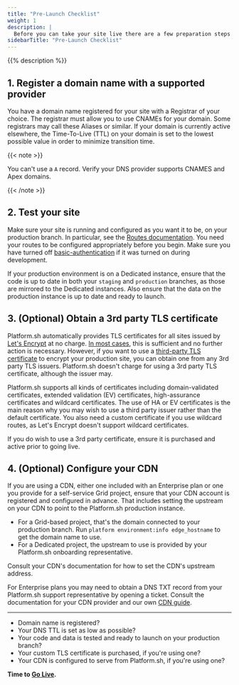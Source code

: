 ```yaml
---
title: "Pre-Launch Checklist"
weight: 1
description: |
  Before you can take your site live there are a few preparation steps to take.
sidebarTitle: "Pre-Launch Checklist"
---
```


{{% description %}}

## 1. Register a domain name with a supported provider

You have a domain name registered for your site with a Registrar of your choice.
The registrar must allow you to use CNAMEs for your domain.
Some registrars may call these Aliases or similar.
If your domain is currently active elsewhere,
the Time-To-Live (TTL) on your domain is set to the lowest possible value in order to minimize transition time.

{{< note >}}

You can't use a `A` record.
Verify your DNS provider supports CNAMES and Apex domains.

{{< /note >}}

## 2. Test your site

Make sure your site is running and configured as you want it to be, on your production branch.
In particular, see the [Routes documentation](../define-routes/_index.md).
You need your routes to be configured appropriately before you begin.
Make sure you have turned off [basic-authentication](/administration/web/configure-environment.md) if it was turned on during development.

If your production environment is on a Dedicated instance,
ensure that the code is up to date in both your `staging` and `production` branches,
as those are mirrored to the Dedicated instances.
Also ensure that the data on the production instance is up to date and ready to launch.

## 3. (Optional) Obtain a 3rd party TLS certificate

Platform.sh automatically provides TLS certificates for all sites issued by [Let's Encrypt](https://letsencrypt.org/) at no charge.
[In most cases](../define-routes/https.md#limits), this is sufficient and no further action is necessary.
However, if you want to use a [third-party TLS certificate](./steps/tls.md) to encrypt your production site,
you can obtain one from any 3rd party TLS issuers.
Platform.sh doesn't charge for using a 3rd party TLS certificate, although the issuer may.

Platform.sh supports all kinds of certificates including domain-validated certificates,
extended validation (EV) certificates, high-assurance certificates and wildcard certificates.
The use of HA or EV certificates is the main reason why you may wish to use a third party issuer rather than the default certificate.
You also need a custom certificate if you use wildcard routes, as Let's Encrypt doesn't support wildcard certificates.

If you do wish to use a 3rd party certificate, ensure it is purchased and active prior to going live.

## 4. (Optional) Configure your CDN

If you are using a CDN, either one included with an Enterprise plan or one you provide for a self-service Grid project,
ensure that your CDN account is registered and configured in advance.
That includes setting the upstream on your CDN to point to the Platform.sh production instance.

- For a Grid-based project, that's the domain connected to your production branch.
  Run `platform environment:info edge_hostname` to get the domain name to use.
- For a Dedicated project, the upstream to use is provided by your Platform.sh onboarding representative.

Consult your CDN's documentation for how to set the CDN's upstream address.

For Enterprise plans you may need to obtain a DNS TXT record from your Platform.sh support representative by opening a ticket.
Consult the documentation for your CDN provider and our own [CDN guide](/domains/cdn/_index.md).

---

- Domain name is registered?
- Your DNS TTL is set as low as possible?
- Your code and data is tested and ready to launch on your production branch?
- Your custom TLS certificate is purchased, if you're using one?
- Your CDN is configured to serve from Platform.sh, if you're using one?

**Time to [Go Live](/domains/quick-start.md).**